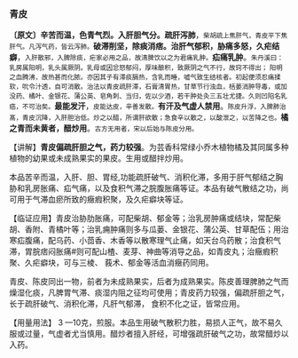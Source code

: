 ### 青皮

**〔原文〕辛苦而温，色青气烈。入肝胆气分。疏肝泻肺**，<small>柴胡疏上焦肝气，青皮平下焦肝气。凡泻气药，皆云泻肺。</small>**破滞削坚，除痰消痞。治肝气郁积，胁痛多怒，久疟结癖**，<small>入肝散邪，入脾除痰，疟家必用之品，故清脾饮以之为君痛乳肿。</small>**疝痛乳肿**。<small>朱丹溪曰：乳房属阳明，乳头属厥阴。乳母或因忿怒郁闷，厚味酿积，致厥阴之气不行，故窍不得出； 阳明之血腾沸，故热甚而化脓。亦因其子有滞痰膈热，含乳而睡，嘘气致生结核者。初起便须忍痛揉软，吮令汁透，自可消散。治法以青皮疏肝滞，石膏清胃热，甘草节行浊血，栝蒌消肿导毒，或加没药、橘叶、金银花、蒲公英、皂角刺、当归，佐以少酒，若干肿处灸三五壮尤捷。久则凹陷名乳癌，不可治矣。</small>**最能发汗**，<small>皮能达皮，辛善发散。</small>**有汗及气虚人禁用**。<small>陈皮升浮，入脾肺治髙，青皮沉降，入肝胆治低。炒之以醋，所谓肝欲散；急食辛以散之，以酸泄之，以苦降之也。</small>**橘之青而未黄者，醋炒用**。<small>古方无用者，宋以后始与陈皮分用。</small>

【讲解】**青皮偏疏肝胆之气，药力较强**。为芸香科常绿小乔木植物橘及其同属多种植物的幼果或未成熟果实的果皮。生用或醋拌炒用。

本品苦辛而温，入肝、胆、胃经,功能疏肝破气、消积化滞，多用于肝气郁结之胸胁和乳房胀痛、疝气痛，以及食积气滞之脘腹胀痛等证。本品有破气散结之功，尚可用于气滞血瘀所致的癥瘕积聚，及久疟癖块等证。

【临证应用】青皮治胁肋胀痛，可配柴胡、郁金等；治乳房肿痛或结块，常配柴胡、香附、青橘叶等；治乳痈肿痛则多与瓜蒌、金银花、蒲公英、甘草配伍；用治寒疝腹痛，配乌药、小茴香、木香等以散寒理气止痛，如天台乌药散；治食积气滞，胃脘痞闷胀痛#则可配山楂、麦芽、神曲等消导之品，如青皮丸；治癥瘕积聚、久疟癖块，可与三棱、 莪术、郁金等活血消癥药同用。

青皮、陈皮同出一物，前者为未成熟果实，后者为成熟果实。陈皮善理脾肺之气而燥湿化痰，凡脾胃气滞、痰湿内阻之征均可使用；青皮药力较强，偏疏肝胆之气，长于疏肝破气、消积化滞，凡肝气郁滞， 食积不化之证，皆常应用。

【用量用法】 3 —10克，煎服。本品生用破气散积力胜，易损人正气，故不易久服或过量，气虚者尤当慎用。醋炒者擅入肝经，可增强疏肝破气之功，故常醋炒以入药。
